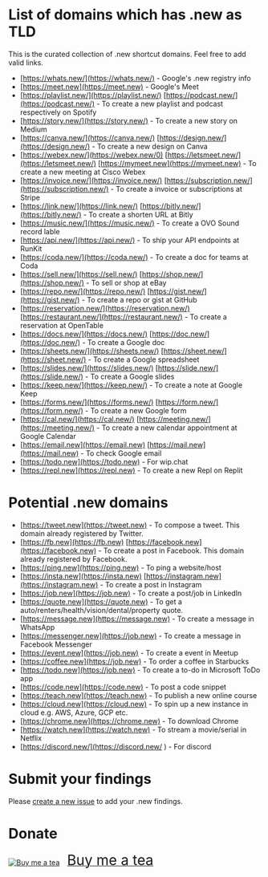 # List of domains which has .new as TLD

This is the curated collection of .new shortcut domains. Feel free to add valid links.

* [https://whats.new/](https://whats.new/) - Google's .new registry info
* [https://meet.new](https://meet.new) - Google's Meet
* [https://playlist.new/](https://playlist.new/) [https://podcast.new/](https://podcast.new/) - To create a new playlist and podcast respectively on Spotify
* [https://story.new/](https://story.new/) - To create a new story on Medium
* [https://canva.new/](https://canva.new/) [https://design.new/](https://design.new/) - To create a new design on Canva
* [https://webex.new/](https://webex.new/0) [https://letsmeet.new/](https://letsmeet.new/) [https://mymeet.new](https://mymeet.new) - To create a new meeting at Cisco Webex
* [https://invoice.new/](https://invoice.new/) [https://subscription.new/](https://subscription.new/) - To create a invoice or subscriptions at Stripe
* [https://link.new/](https://link.new/) [https://bitly.new/](https://bitly.new/) - To create a shorten URL at Bitly
* [https://music.new/](https://music.new/) - To create a OVO Sound record lable
* [https://api.new/](https://api.new/) - To ship your API endpoints at RunKit
* [https://coda.new/](https://coda.new/) - To create a doc for teams at Coda
* [https://sell.new/](https://sell.new/) [https://shop.new/](https://shop.new/) - To sell or shop at eBay
* [https://repo.new/](https://repo.new/) [https://gist.new/](https://gist.new/) - To create a repo or gist at GitHub
* [https://reservation.new/](https://reservation.new/) [https://restaurant.new/](https://restaurant.new/) - To create a reservation at OpenTable
* [https://docs.new/](https://docs.new/) [https://doc.new/](https://doc.new/) - To create a Google doc
* [https://sheets.new/](https://sheets.new/) [https://sheet.new/](https://sheet.new/) - To create a Google spreadsheet
* [https://slides.new/](https://slides.new/) [https://slide.new/](https://slide.new/) - To create a Google slides
* [https://keep.new/](https://keep.new/) - To create a note at Google Keep
* [https://forms.new/](https://forms.new/) [https://form.new/](https://form.new/) - To create a new Google form
* [https://cal.new/](https://cal.new/) [https://meeting.new/](https://meeting.new/) - To create a new calendar appointment at Google Calendar
* [https://email.new](https://email.new) [https://mail.new](https://mail.new) - To check Google email
* [https://todo.new](https://todo.new) - For wip.chat
* [https://repl.new](https://repl.new) - To create a new Repl on Replit 

# Potential .new domains
* [https://tweet.new](https://tweet.new) - To compose a tweet. This domain already registered by Twitter.
* [https://fb.new](https://fb.new) [https://facebook.new](https://facebook.new) - To create a post in Facebook. This domain already registered by Facebook.
* [https://ping.new](https://ping.new) - To ping a website/host
* [https://insta.new](https://insta.new) [https://instagram.new](https://instagram.new) - To create a post in Instagram
* [https://job.new](https://job.new) - To create a post/job in LinkedIn
* [https://quote.new](https://quote.new) - To get a auto/renters/health/vision/dental/property quote. 
* [https://message.new](https://message.new) - To create a message in WhatsApp
* [https://messenger.new](https://job.new) - To create a message in Facebook Messenger
* [https://event.new](https://job.new) - To create a event in Meetup
* [https://coffee.new](https://job.new) - To order a coffee in Starbucks
* [https://todo.new](https://job.new) - To create a to-do in Microsoft ToDo app
* [https://code.new](https://code.new) - To post a code snippet
* [https://teach.new](https://teach.new) - To publish a new online course
* [https://cloud.new](https://cloud.new) - To spin up a new instance in cloud e.g. AWS, Azure, GCP etc.
* [https://chrome.new](https://chrome.new) - To download Chrome
* [https://watch.new](https://watch.new) - To stream a movie/serial in Netflix
* [https://discord.new/](https://discord.new/ ) - For discord


# Submit your findings

Please [create a new issue](https://github.com/QAInsights/.new-shortcuts-domain-list/issues/new?assignees=&labels=&template=submit--new-website.md&title=Add+%3C.new_website_URL%3E) to add your .new findings.

# Donate
<a target="_blank" href="https://www.buymeacoffee.com/qainsights"><img src="https://cdn.buymeacoffee.com/buttons/bmc-new-btn-logo.svg" alt="Buy me a tea"><span style="margin-left:15px;font-size:28px !important;">Buy me a tea</span></a>
